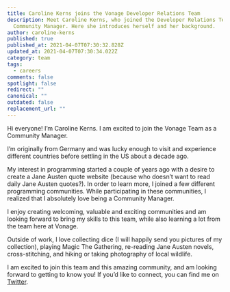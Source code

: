 ```yaml
---
title: Caroline Kerns joins the Vonage Developer Relations Team
description: Meet Caroline Kerns, who joined the Developer Relations Team as a
  Community Manager. Here she introduces herself and her background.
author: caroline-kerns
published: true
published_at: 2021-04-07T07:30:32.828Z
updated_at: 2021-04-07T07:30:34.022Z
category: team
tags:
  - careers
comments: false
spotlight: false
redirect: ""
canonical: ""
outdated: false
replacement_url: ""
---
```

Hi everyone! I’m Caroline Kerns. I am excited to join the Vonage Team as a Community Manager.

I’m originally from Germany and was lucky enough to visit and experience different countries before settling in the US about a decade ago. 

My interest in programming started a couple of years ago with a desire to create a Jane Austen quote website (because who doesn’t want to read daily Jane Austen quotes?). In order to learn more, I joined a few different programming communities. While participating in these communities, I realized that I absolutely love being a Community Manager. 

I enjoy creating welcoming, valuable and exciting communities and am looking forward to bring my skills to this team, while also learning a lot from the team here at Vonage. 

Outside of work, I love collecting dice (I will happily send you pictures of my collection), playing Magic The Gathering, re-reading Jane Austen novels, cross-stitching, and hiking or taking photography of local wildlife.

I am excited to join this team and this amazing community, and am looking forward to getting to know you! If you’d like to connect, you can find me on [Twitter](https://twitter.com/captcalli).